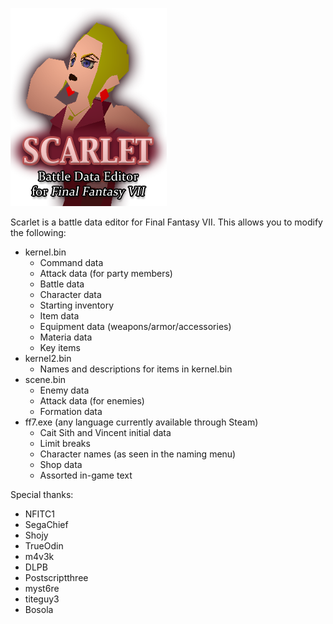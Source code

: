 ![Scarlet - FF7 Battle Data Editor](src/GUI/logo.png)

Scarlet is a battle data editor for Final Fantasy VII. This allows you to modify the following:

* kernel.bin
  * Command data
  * Attack data (for party members)
  * Battle data
  * Character data
  * Starting inventory
  * Item data
  * Equipment data (weapons/armor/accessories)
  * Materia data
  * Key items
* kernel2.bin
  * Names and descriptions for items in kernel.bin 
* scene.bin
  * Enemy data
  * Attack data (for enemies)
  * Formation data
* ff7.exe (any language currently available through Steam)
  * Cait Sith and Vincent initial data
  * Limit breaks
  * Character names (as seen in the naming menu)
  * Shop data
  * Assorted in-game text

Special thanks:
* NFITC1
* SegaChief
* Shojy
* TrueOdin
* m4v3k
* DLPB
* Postscriptthree
* myst6re
* titeguy3
* Bosola
